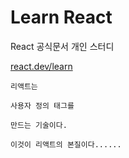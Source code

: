 # Learn React
React 공식문서 개인 스터디

[react.dev/learn](https://react.dev/learn)


```
리액트는

사용자 정의 태그를

만드는 기술이다.

이것이 리액트의 본질이다......
